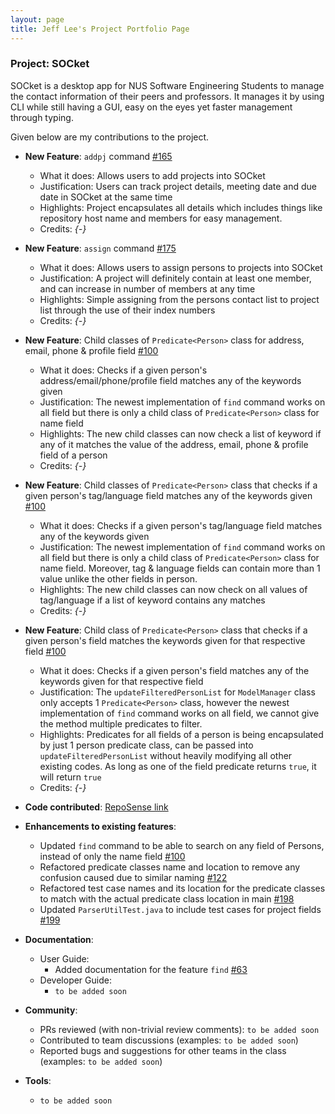 ```yaml
---
layout: page
title: Jeff Lee's Project Portfolio Page
---
```


### Project: SOCket

SOCket is a desktop app for NUS Software Engineering Students to manage the contact information of their peers and professors.
It manages it by using CLI while still having a GUI, easy on the eyes yet faster management through typing.

Given below are my contributions to the project.

* **New Feature**: `addpj` command [\#165](https://github.com/AY2223S2-CS2103T-T12-4/tp/pull/165)
  * What it does: Allows users to add projects into SOCket
  * Justification: Users can track project details, meeting date and due date in SOCket at the same time
  * Highlights: Project encapsulates all details which includes things like repository host name and members for easy management.
  * Credits: *{-}*

* **New Feature**: `assign` command [\#175](https://github.com/AY2223S2-CS2103T-T12-4/tp/pull/175)
  * What it does: Allows users to assign persons to projects into SOCket
  * Justification: A project will definitely contain at least one member, and can increase in number of members at any time
  * Highlights: Simple assigning from the persons contact list to project list through the use of their index numbers
  * Credits: *{-}*

* **New Feature**: Child classes of `Predicate<Person>` class for address, email, phone & profile field [\#100](https://github.com/AY2223S2-CS2103T-T12-4/tp/pull/100)
  * What it does: Checks if a given person's address/email/phone/profile field matches any of the keywords given
  * Justification: The newest implementation of `find` command works on all field but there is only a child class of `Predicate<Person>` class for name field
  * Highlights: The new child classes can now check a list of keyword if any of it matches the value of the address, email, phone & profile field of a person
  * Credits: *{-}*

* **New Feature**: Child classes of `Predicate<Person>` class that checks if a given person's tag/language field matches any of the keywords given [\#100](https://github.com/AY2223S2-CS2103T-T12-4/tp/pull/100)
  * What it does: Checks if a given person's tag/language field matches any of the keywords given
  * Justification: The newest implementation of `find` command works on all field but there is only a child class of `Predicate<Person>` class for name field. Moreover, tag & language fields can contain more than 1 value unlike the other fields in person.
  * Highlights: The new child classes can now check on all values of tag/language if a list of keyword contains any matches
  * Credits: *{-}*

* **New Feature**: Child class of `Predicate<Person>` class that checks if a given person's field matches the keywords given for that respective field [\#100](https://github.com/AY2223S2-CS2103T-T12-4/tp/pull/100)
  * What it does: Checks if a given person's field matches any of the keywords given for that respective field
  * Justification: The `updateFilteredPersonList` for `ModelManager` class only accepts 1 `Predicate<Person>` class, however the newest implementation of `find` command works on all field, we cannot give the method multiple predicates to filter.
  * Highlights: Predicates for all fields of a person is being encapsulated by just 1 person predicate class, can be passed into `updateFilteredPersonList` without heavily modifying all other existing codes. As long as one of the field predicate returns `true`, it will return `true`
  * Credits: *{-}*

* **Code contributed**: [RepoSense link](https://nus-cs2103-ay2223s2.github.io/tp-dashboard/?search=nus-jeff&breakdown=true)

* **Enhancements to existing features**:
  * Updated `find` command to be able to search on any field of Persons, instead of only the name field [\#100](https://github.com/AY2223S2-CS2103T-T12-4/tp/pull/100)
  * Refactored predicate classes name and location to remove any confusion caused due to similar naming [\#122](https://github.com/AY2223S2-CS2103T-T12-4/tp/pull/122)
  * Refactored test case names and its location for the predicate classes to match with the actual predicate class location in main [\#198](https://github.com/AY2223S2-CS2103T-T12-4/tp/pull/198) 
  * Updated `ParserUtilTest.java` to include test cases for project fields [\#199](https://github.com/AY2223S2-CS2103T-T12-4/tp/pull/199)

* **Documentation**:
  * User Guide:
    * Added documentation for the feature `find` [\#63](https://github.com/AY2223S2-CS2103T-T12-4/tp/pull/63)
  * Developer Guide:
    * `to be added soon`

* **Community**:
  * PRs reviewed (with non-trivial review comments): `to be added soon`
  * Contributed to team discussions (examples: `to be added soon`)
  * Reported bugs and suggestions for other teams in the class (examples: `to be added soon`)

* **Tools**:
  * `to be added soon`
